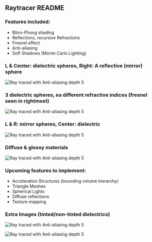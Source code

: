## Raytracer README
### Features included: 
* Blinn-Phong shading
* Reflections, recursive Refractions 
* Fresnel effect
* Anti-aliasing
* Soft Shadows (Monte Carlo Lighting)
### L & Center: dielectric spheres, Right: A reflective (mirror) sphere 
![Ray traced with Anti-aliasing depth 5](https://github.com/Xavierkst/Raytracer_build/blob/master/testFile_2_tinted_again.jpg)
### 3 dielectric spheres, ea different refractive indices (fresnel seen in rightmost)
![Ray traced with Anti-aliasing depth 5](https://github.com/Xavierkst/Raytracer_build/blob/master/testFile_1.jpg)
### L & R: mirror spheres, Center: dielectric 
![Ray traced with Anti-aliasing depth 5](https://github.com/Xavierkst/Raytracer_build/blob/master/testFile_AA_5_reflections.jpg)
### Diffuse & glossy materials
![Ray traced with Anti-aliasing depth 5](https://github.com/Xavierkst/Raytracer_build/blob/master/testFile_AA_5.jpg)
### Upcoming features to implement:  
* Acceleration Structures (bounding volume hierarchy)
* Triangle Meshes 
* Spherical Lights 
* Diffuse reflections
* Texture mapping
### Extra Images (tinted/non-tinted dielectrics)
![Ray traced with Anti-aliasing depth 5](https://github.com/Xavierkst/Raytracer_build/blob/master/testFile_2_tinted.jpg)

![Ray traced with Anti-aliasing depth 5](https://github.com/Xavierkst/Raytracer_build/blob/master/testFile_2.jpg)

